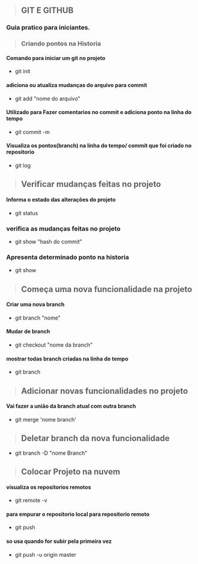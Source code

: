 > ## GIT E GITHUB

### Guia pratico para iniciantes.
> ### Criando pontos na Historia
#### Comando para iniciar um git no projeto
* git init

#### adiciona ou atualiza mudanças do arquivo para commit
* git add "nome do arquivo"

#### Utilizado para Fazer comentarios no commit e adiciona ponto na linha do tempo
 * git commit -m

 #### Visualiza os pontos(branch) na linha do tempo/ commit que foi criado no repositorio
 * git log

 > ## Verificar mudanças feitas no projeto

#### Informa  o estado das alterações do projeto
* git status

### verifica as mudanças feitas no projeto
* git show "hash do commit"

### Apresenta determinado ponto na historia
* git show

> ## Começa uma nova funcionalidade na projeto

#### Criar uma nova branch
* git branch "nome"

#### Mudar de branch
* git checkout "nome da branch"

#### mostrar todas branch criadas na linha do tempo
- git branch
> ## Adicionar novas funcionalidades no projeto

#### Vai fazer a união da branch atual com outra branch 
- git merge 'nome branch'

> ## Deletar branch da nova funcionalidade
- git branch -D "nome Branch"

> ## Colocar Projeto na nuvem
#### visualiza os repositorios remotos
- git remote -v
#### para empurar o repositorio local para repositorio remoto
- git push
#### so usa quando for subir pela primeira vez
- git push -u origin master

